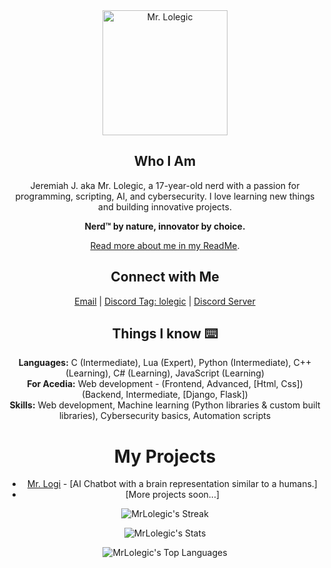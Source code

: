 <div align="center">
  <img src="https://github.com/MrLolegic/MrLolegic/assets/90881896/3aa94fb7-da7e-4ab0-a7c5-3cd7659b8ff1" width="200" height="200" alt="Mr. Lolegic" />
</div>

<div align="center">

  ## Who I Am 

  Jeremiah J. aka Mr. Lolegic, a 17-year-old nerd with a passion for programming, scripting, AI, and cybersecurity. I love learning new things and building innovative projects.

  **Nerd™️ by nature, innovator by choice.**

  [Read more about me in my ReadMe](https://github.com/MrLolegic/MrLolegic/blob/main/README.md).
</div>

<div align="center">

  ## Connect with Me 

  [Email](mailto:mrlolegic@gmail.com) | [Discord Tag: lolegic]() | [Discord Server](https://discord.gg/kY4UUV4eKp)
</div>

<div align="center">

  ## Things I know ⌨️

  **Languages:** C (Intermediate), Lua (Expert), Python (Intermediate), C++ (Learning), C# (Learning), JavaScript (Learning) </br>
  **For Acedia:** Web development - (Frontend, Advanced, [Html, Css]) (Backend, Intermediate, [Django, Flask]) </br>
  **Skills:** Web development, Machine learning (Python libraries & custom built libraries), Cybersecurity basics, Automation scripts
</div>

<div align="center">

  # My Projects 

  * [Mr. Logi]() - [AI Chatbot with a brain representation similar to a humans.]
  * [More projects soon...]
</div>

<div align="center">

  ![MrLolegic's Streak](https://github-readme-streak-stats.herokuapp.com/?user=mrlolegic&theme=vue-dark&hide_border=false)
  
  ![MrLolegic's Stats](https://github-readme-stats.vercel.app/api?username=mrlolegic&theme=vue-dark&show_icons=true&hide_border=false&count_private=true)


  ![MrLolegic's Top Languages](https://github-readme-stats.vercel.app/api/top-langs/?username=mrlolegic&theme=vue-dark&show_icons=true&hide_border=false&layout=compact)

</div>
